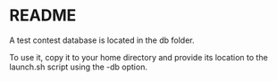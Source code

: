 # README

A test contest database is located in the db folder.

To use it, copy it to your home directory and provide its location to the launch.sh script using the -db option.